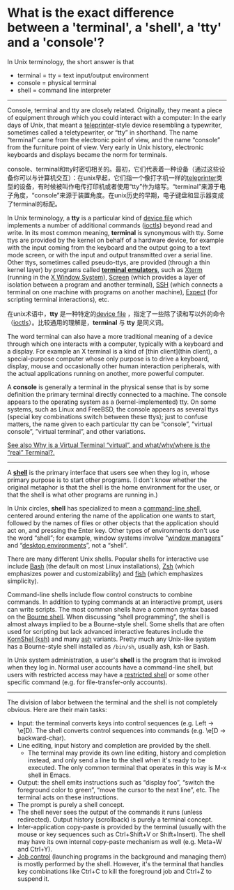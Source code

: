 # What is the exact difference between a 'terminal', a 'shell', a 'tty' and a 'console'?

In Unix terminology, the short answer is that

- terminal = tty = text input/output environment
- console = physical terminal
- shell = command line interpreter

---

Console, terminal and tty are closely related. Originally, they meant a piece of equipment through which you could interact with a computer: In the early days of Unix, that meant a [teleprinter](https://en.wikipedia.org/wiki/Teleprinter)-style device resembling a typewriter, sometimes called a teletypewriter, or “tty” in shorthand. The name “terminal” came from the electronic point of view, and the name “console” from the furniture point of view. Very early in Unix history, electronic keyboards and displays became the norm for terminals.

console、terminal和tty时密切相关的。最初，它们代表着一种设备（通过这些设备你可以与计算机交互）：在unix早起，它们指一个像打字机一样的[teleprinter](https://en.wikipedia.org/wiki/Teleprinter)类型的设备，有时候被叫作电传打印机或者使用“tty”作为缩写。“terminal”来源于电子角度，“console”来源于装置角度。在unix历史的早期，电子键盘和显示器变成了terminal的标配。

In Unix terminology, a **tty** is a particular kind of [device file](https://en.wikipedia.org/wiki/Device_file) which implements a number of additional commands ([ioctls](https://en.wikipedia.org/wiki/Ioctl#Terminals)) beyond read and write. In its most common meaning, **terminal** is synonymous with tty. Some ttys are provided by the kernel on behalf of a hardware device, for example with the input coming from the keyboard and the output going to a text mode screen, or with the input and output transmitted over a serial line. Other ttys, sometimes called pseudo-ttys, are provided (through a thin kernel layer) by programs called **[terminal emulators](https://en.wikipedia.org/wiki/Terminal_emulator)**, such as [Xterm](https://en.wikipedia.org/wiki/Xterm) (running in the [X Window System](https://en.wikipedia.org/wiki/X_Window_System)), [Screen](https://en.wikipedia.org/wiki/GNU_Screen) (which provides a layer of isolation between a program and another terminal), [SSH](https://en.wikipedia.org/wiki/Secure_Shell) (which connects a terminal on one machine with programs on another machine), [Expect](https://en.wikipedia.org/wiki/Expect) (for scripting terminal interactions), etc.

在unix术语中，**tty** 是一种特定的[device file](https://en.wikipedia.org/wiki/Device_file) ，指定了一些除了读和写以外的命令（[ioctls](https://en.wikipedia.org/wiki/Ioctl#Terminals)）。比较通用的理解是，**terminal** 与 **tty** 是同义词。

The word terminal can also have a more traditional meaning of a device through which one interacts with a computer, typically with a keyboard and a display. For example an X terminal is a kind of [thin client](thin client), a special-purpose computer whose only purpose is to drive a keyboard, display, mouse and occasionally other human interaction peripherals, with the actual applications running on another, more powerful computer.

A **console** is generally a terminal in the physical sense that is by some definition the primary terminal directly connected to a machine. The console appears to the operating system as a (kernel-implemented) tty. On some systems, such as Linux and FreeBSD, the console appears as several ttys (special key combinations switch between these ttys); just to confuse matters, the name given to each particular tty can be “console”, ”virtual console”, ”virtual terminal”, and other variations.

[See also Why is a Virtual Terminal “virtual”, and what/why/where is the “real” Terminal?.](https://askubuntu.com/q/14284/1059?_gl=1*txurvd*_ga*MTMzOTQ1NjI3LjE3MTIzNjk4MzI.*_ga_S812YQPLT2*MTcxMjM3MjQwMi4yLjAuMTcxMjM3MjQwMi4wLjAuMA..)

---

A **[shell](https://en.wikipedia.org/wiki/Shell_%28computing%29)** is the primary interface that users see when they log in, whose primary purpose is to start other programs. (I don't know whether the original metaphor is that the shell is the home environment for the user, or that the shell is what other programs are running in.)

In Unix circles, **shell** has specialized to mean a [command-line shell](https://en.wikipedia.org/wiki/Shell_%28computing%29#Command-line_shells), centered around entering the name of the application one wants to start, followed by the names of files or other objects that the application should act on, and pressing the Enter key. Other types of environments don't use the word “shell”; for example, window systems involve “[window managers](https://en.wikipedia.org/wiki/Window_manager)” and “[desktop environments](https://en.wikipedia.org/wiki/Desktop_environment)”, not a “shell”.

There are many different Unix shells. Popular shells for interactive use include [Bash](https://en.wikipedia.org/wiki/Bash_(Unix_shell)) (the default on most Linux installations), [Zsh](https://en.wikipedia.org/wiki/Z_shell) (which emphasizes power and customizability) and [fish](https://en.wikipedia.org/wiki/Fish_(Unix_shell)) (which emphasizes simplicity).

Command-line shells include flow control constructs to combine commands. In addition to typing commands at an interactive prompt, users can write scripts. The most common shells have a common syntax based on the [Bourne shell](https://en.wikipedia.org/wiki/Bourne_shell). When discussing “shell programming”, the shell is almost always implied to be a Bourne-style shell. Some shells that are often used for scripting but lack advanced interactive features include the [KornShel (ksh)](https://en.wikipedia.org/wiki/KornShell) and many [ash](https://en.wikipedia.org/wiki/Almquist_shell) variants. Pretty much any Unix-like system has a Bourne-style shell installed as `/bin/sh`, usually ash, ksh or Bash.

In Unix system administration, a user's **shell** is the program that is invoked when they log in. Normal user accounts have a command-line shell, but users with restricted access may have a [restricted shell](https://en.wikipedia.org/wiki/Restricted_shell) or some other specific command (e.g. for file-transfer-only accounts).

---

The division of labor between the terminal and the shell is not completely obvious. Here are their main tasks:

- Input: the terminal converts keys into control sequences (e.g. Left → \e[D). The shell converts control sequences into commands (e.g. \e[D → backward-char).
- Line editing, input history and completion are provided by the shell.
  - The terminal may provide its own line editing, history and completion instead, and only send a line to the shell when it's ready to be executed. The only common terminal that operates in this way is M-x shell in Emacs.
- Output: the shell emits instructions such as “display foo”, “switch the foreground color to green”, “move the cursor to the next line”, etc. The terminal acts on these instructions.
- The prompt is purely a shell concept.
- The shell never sees the output of the commands it runs (unless redirected). Output history (scrollback) is purely a terminal concept.
- Inter-application copy-paste is provided by the terminal (usually with the mouse or key sequences such as Ctrl+Shift+V or Shift+Insert). The shell may have its own internal copy-paste mechanism as well (e.g. Meta+W and Ctrl+Y).
- [Job control](https://en.wikipedia.org/wiki/Job_control_(Unix)) (launching programs in the background and managing them) is mostly performed by the shell. However, it's the terminal that handles key combinations like Ctrl+C to kill the foreground job and Ctrl+Z to suspend it.
